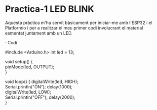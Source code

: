 # Practica-1 LED BLINK

Aquesta pràctica m'ha servit bàsicament per iniciar-me amb l'ESP32 i el Platformio i per a realitzar el meu primer codi involucrant el material esmentat juntament amb un LED.

· Codi

#include <Arduino.h>
int led = 13;

void setup() {                  
  pinMode(led, OUTPUT);     
}

void loop() {
  digitalWrite(led, HIGH);   
  Serial.println("ON");
  delay(1000);               
  digitalWrite(led, LOW);    
  Serial.println("OFF");
  delay(2000);               
}

